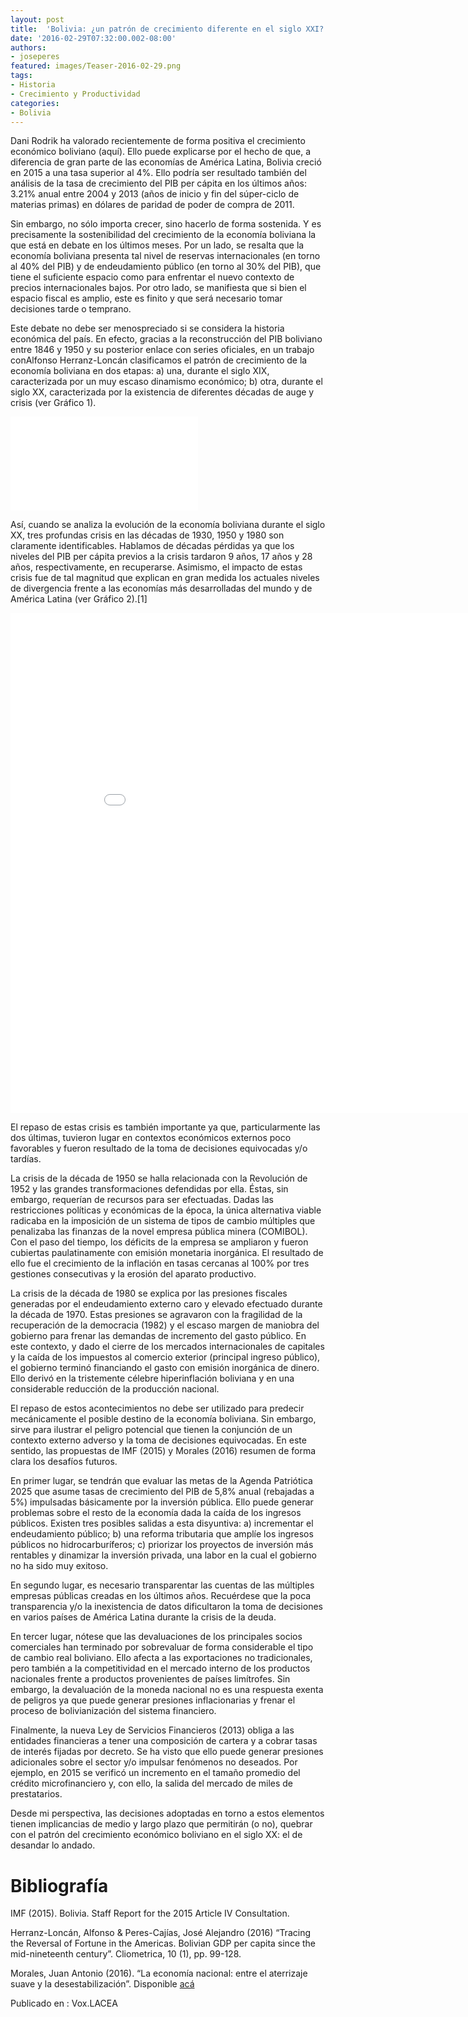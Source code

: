 ```yaml
---
layout: post
title:  'Bolivia: ¿un patrón de crecimiento diferente en el siglo XXI?'
date: '2016-02-29T07:32:00.002-08:00'
authors:
- joseperes
featured: images/Teaser-2016-02-29.png
tags:
- Historia
- Crecimiento y Productividad
categories:
- Bolivia
---
```

Dani Rodrik ha valorado recientemente de forma positiva el crecimiento económico boliviano (aquí). Ello puede explicarse por el hecho de que, a diferencia de gran parte de las economías de América Latina, Bolivia creció en 2015 a una tasa superior al 4%. Ello podría ser resultado también del análisis de la tasa de crecimiento del PIB per cápita en los últimos años: 3.21% anual entre 2004 y 2013 (años de inicio y fin del súper-ciclo de materias primas) en dólares de paridad de poder de compra de 2011.

Sin embargo, no sólo importa crecer, sino hacerlo de forma sostenida. Y es precisamente la sostenibilidad del crecimiento de la economía boliviana la que está en debate en los últimos meses. Por un lado, se resalta que la economía boliviana presenta tal nivel de reservas internacionales (en torno al 40% del PIB) y de endeudamiento público (en torno al 30% del PIB), que tiene el suficiente espacio como para enfrentar el nuevo contexto de precios internacionales bajos. Por otro lado, se manifiesta que si bien el espacio fiscal es amplio, este es finito y que será necesario tomar decisiones tarde o temprano.

Este debate no debe ser menospreciado si se considera la historia económica del país. En efecto, gracias a la reconstrucción del PIB boliviano entre 1846 y 1950 y su posterior enlace con series oficiales, en un trabajo conAlfonso Herranz-Loncán clasificamos el patrón de crecimiento de la economía boliviana en dos etapas: a) una, durante el siglo XIX, caracterizada por un muy escaso dinamismo económico; b) otra, durante el siglo XX, caracterizada por la existencia de diferentes décadas de auge y crisis (ver Gráfico 1).

<div class="frame-container">
<iframe frameborder="0" scrolling="no" src="//plot.ly/~faro/56.embed"></iframe>
</div>

Así, cuando se analiza la evolución de la economía boliviana durante el siglo XX, tres profundas crisis en las décadas de 1930, 1950 y 1980 son claramente identificables. Hablamos de décadas pérdidas ya que los niveles del PIB per cápita previos a la crisis tardaron 9 años, 17 años y 28 años, respectivamente, en recuperarse. Asimismo, el impacto de estas crisis fue de tal magnitud que explican en gran medida los actuales niveles de divergencia frente a las economías más desarrolladas del mundo y de América Latina (ver Gráfico 2).[1]

<div class="frame-container">
<iframe width="900" height="800" frameborder="0" scrolling="no" src="//plot.ly/~faro/58.embed"></iframe>
</div>

El repaso de estas crisis es también importante ya que, particularmente las dos últimas, tuvieron lugar en contextos económicos externos poco favorables y fueron resultado de la toma de decisiones equivocadas y/o tardías.

La crisis de la década de 1950 se halla relacionada con la Revolución de 1952 y las grandes transformaciones defendidas por ella. Éstas, sin embargo, requerían de recursos para ser efectuadas. Dadas las restricciones políticas y económicas de la época, la única alternativa viable radicaba en la imposición de un sistema de tipos de cambio múltiples que penalizaba las finanzas de la novel empresa pública minera (COMIBOL). Con el paso del tiempo, los déficits de la empresa se ampliaron y fueron cubiertas paulatinamente con emisión monetaria inorgánica. El resultado de ello fue el crecimiento de la inflación en tasas cercanas al 100% por tres gestiones consecutivas y la erosión del aparato productivo.

La crisis de la década de 1980 se explica por las presiones fiscales generadas por el endeudamiento externo caro y elevado efectuado durante la década de 1970. Estas presiones se agravaron con la fragilidad de la recuperación de la democracia (1982) y el escaso margen de maniobra del gobierno para frenar las demandas de incremento del gasto público. En este contexto, y dado el cierre de los mercados internacionales de capitales y la caída de los impuestos al comercio exterior (principal ingreso público), el gobierno terminó financiando el gasto con emisión inorgánica de dinero. Ello derivó en la tristemente célebre hiperinflación boliviana y en una considerable reducción de la producción nacional.

El repaso de estos acontecimientos no debe ser utilizado para predecir mecánicamente el posible destino de la economía boliviana. Sin embargo, sirve para ilustrar el peligro potencial que tienen la conjunción de un contexto externo adverso y la toma de decisiones equivocadas. En este sentido, las propuestas de IMF (2015) y Morales (2016) resumen de forma clara los desafíos futuros.

En primer lugar, se tendrán que evaluar las metas de la Agenda Patriótica 2025 que asume tasas de crecimiento del PIB de 5,8% anual (rebajadas a 5%) impulsadas básicamente por la inversión pública. Ello puede generar problemas sobre el resto de la economía dada la caída de los ingresos públicos. Existen tres posibles salidas a esta disyuntiva: a) incrementar el endeudamiento público; b) una reforma tributaria que amplíe los ingresos públicos no hidrocarburíferos; c) priorizar los proyectos de inversión más rentables y dinamizar la inversión privada, una labor en la cual el gobierno no ha sido muy exitoso.

En segundo lugar, es necesario transparentar las cuentas de las múltiples empresas públicas creadas en los últimos años. Recuérdese que la poca transparencia y/o la inexistencia de datos dificultaron la toma de decisiones en varios países de América Latina durante la crisis de la deuda.

En tercer lugar, nótese que las devaluaciones de los principales socios comerciales han terminado por sobrevaluar de forma considerable el tipo de cambio real boliviano. Ello afecta a las exportaciones no tradicionales, pero también a la competitividad en el mercado interno de los productos nacionales frente a productos provenientes de países limítrofes. Sin embargo, la devaluación de la moneda nacional no es una respuesta exenta de peligros ya que puede generar presiones inflacionarias y frenar el proceso de bolivianización del sistema financiero.

Finalmente, la nueva Ley de Servicios Financieros (2013) obliga a las entidades financieras a tener una composición de cartera y a cobrar tasas de interés fijadas por decreto. Se ha visto que ello puede generar presiones adicionales sobre el sector y/o impulsar fenómenos no deseados. Por ejemplo, en 2015 se verificó un incremento en el tamaño promedio del crédito microfinanciero y, con ello, la salida del mercado de miles de prestatarios.

Desde mi perspectiva, las decisiones adoptadas en torno a estos elementos tienen implicancias de medio y largo plazo que permitirán (o no), quebrar con el patrón del crecimiento económico boliviano en el siglo XX: el de desandar lo andado.

# Bibliografía

IMF (2015). Bolivia. Staff Report for the 2015 Article IV Consultation.

Herranz-Loncán, Alfonso & Peres-Cajías, José Alejandro (2016) “Tracing the Reversal of Fortune in the Americas. Bolivian GDP per capita since the mid-nineteenth century”. Cliometrica, 10 (1), pp. 99-128.

Morales, Juan Antonio (2016). “La economía nacional: entre el aterrizaje suave y la desestabilización”. Disponible <a href="http://www.fundacion-milenio.org/Articulos/la-economia-nacional-entre-el-aterrizaje-suave-y-la-desestabilizacion.html"> acá </a>


Publicado en : Vox.LACEA
